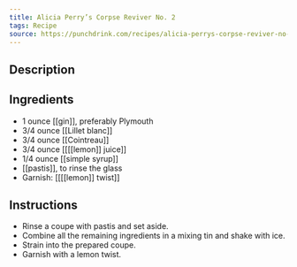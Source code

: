 ```yaml
---
title: Alicia Perry’s Corpse Reviver No. 2
tags: Recipe
source: https://punchdrink.com/recipes/alicia-perrys-corpse-reviver-no-2/
---
```

## Description

## Ingredients
- 1 ounce [[gin]], preferably Plymouth
- 3/4 ounce [[Lillet blanc]] 
- 3/4 ounce [[Cointreau]] 
- 3/4 ounce [[[[lemon]] juice]] 
- 1/4 ounce [[simple syrup]] 
- [[pastis]], to rinse the glass
- Garnish: [[[[lemon]] twist]]
## Instructions
- Rinse a coupe with pastis and set aside.
- Combine all the remaining ingredients in a mixing tin and shake with ice.
- Strain into the prepared coupe.
- Garnish with a lemon twist.

